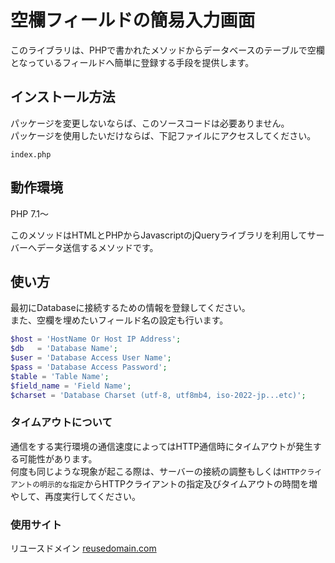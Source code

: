 # 空欄フィールドの簡易入力画面
このライブラリは、PHPで書かれたメソッドからデータベースのテーブルで空欄となっているフィールドへ簡単に登録する手段を提供します。
## インストール方法
パッケージを変更しないならば、このソースコードは必要ありません。<br />
パッケージを使用したいだけならば、下記ファイルにアクセスしてください。
```
index.php
```
## 動作環境
PHP 7.1～

このメソッドはHTMLとPHPからJavascriptのjQueryライブラリを利用してサーバーへデータ送信するメソッドです。
## 使い方
最初にDatabaseに接続するための情報を登録してください。<br>
また、空欄を埋めたいフィールド名の設定も行います。
```php
$host = 'HostName Or Host IP Address';
$db   = 'Database Name';
$user = 'Database Access User Name';
$pass = 'Database Access Password';
$table = 'Table Name';
$field_name = 'Field Name';
$charset = 'Database Charset (utf-8, utf8mb4, iso-2022-jp...etc)';
```

### タイムアウトについて
通信をする実行環境の通信速度によってはHTTP通信時にタイムアウトが発生する可能性があります。<br />
何度も同じような現象が起こる際は、サーバーの接続の調整もしくは`HTTPクライアントの明示的な指定`からHTTPクライアントの指定及びタイムアウトの時間を増やして、再度実行してください。

### 使用サイト
リユースドメイン [reusedomain.com](https://reusedomain.com)

